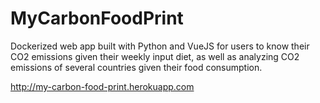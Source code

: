 # MyCarbonFoodPrint

Dockerized web app built with Python and VueJS for users to know their CO2 emissions given their weekly input diet, as well as analyzing CO2 emissions of several countries given their food consumption.

http://my-carbon-food-print.herokuapp.com
